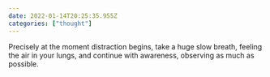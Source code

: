 ```yaml
---
date: 2022-01-14T20:25:35.955Z
categories: ["thought"]
---
```

Precisely at the moment distraction begins, take a huge slow breath, feeling the air in your lungs, and continue with awareness, observing as much as possible.
